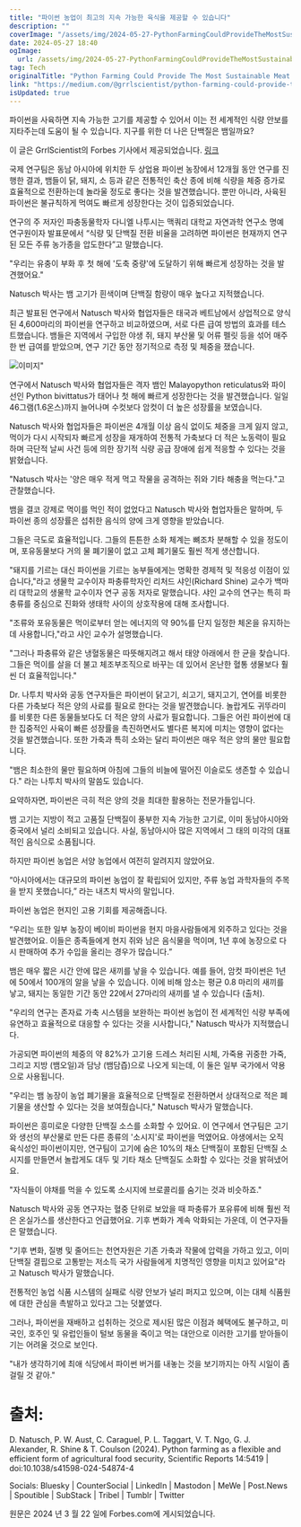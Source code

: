 ```yaml
---
title: "파이썬 농업이 최고의 지속 가능한 육식을 제공할 수 있습니다"
description: ""
coverImage: "/assets/img/2024-05-27-PythonFarmingCouldProvideTheMostSustainableMeatYet_0.png"
date: 2024-05-27 18:40
ogImage: 
  url: /assets/img/2024-05-27-PythonFarmingCouldProvideTheMostSustainableMeatYet_0.png
tag: Tech
originalTitle: "Python Farming Could Provide The Most Sustainable Meat Yet"
link: "https://medium.com/@grrlscientist/python-farming-could-provide-the-most-sustainable-meat-yet-f911d830335f"
isUpdated: true
---
```





파이썬을 사육하면 지속 가능한 고기를 제공할 수 있어서 이는 전 세계적인 식량 안보를 지타주는데 도움이 될 수 있습니다. 지구를 위한 더 나은 단백질은 뱀일까요?

이 글은 GrrlScientist의 Forbes 기사에서 제공되었습니다. [링크](LinkTr.ee)

국제 연구팀은 동남 아시아에 위치한 두 상업용 파이썬 농장에서 12개월 동안 연구를 진행한 결과, 뱀들이 닭, 돼지, 소 등과 같은 전통적인 축산 종에 비해 식량을 체중 증가로 효율적으로 전환하는데 놀라울 정도로 좋다는 것을 발견했습니다. 뿐만 아니라, 사육된 파이썬은 불규칙하게 먹여도 빠르게 성장한다는 것이 입증되었습니다.

연구의 주 저자인 파충동물학자 다니엘 나투시는 맥쿼리 대학교 자연과학 연구소 명예 연구원이자 발표문에서 “식량 및 단백질 전환 비율을 고려하면 파이썬은 현재까지 연구된 모든 주류 농가종을 압도한다”고 말했습니다.

<div class="content-ad"></div>

"우리는 유충이 부화 후 첫 해에 '도축 중량'에 도달하기 위해 빠르게 성장하는 것을 발견했어요."

Natusch 박사는 뱀 고기가 흰색이며 단백질 함량이 매우 높다고 지적했습니다.

최근 발표된 연구에서 Natusch 박사와 협업자들은 태국과 베트남에서 상업적으로 양식된 4,600마리의 파이썬을 연구하고 비교하였으며, 서로 다른 급여 방법의 효과를 테스트했습니다. 뱀들은 지역에서 구입한 야생 쥐, 돼지 부산물 및 어류 펠릿 등을 섞어 매주 한 번 급여를 받았으며, 연구 기간 동안 정기적으로 측정 및 체중을 쟀습니다.

![이미지](/assets/img/2024-05-27-PythonFarmingCouldProvideTheMostSustainableMeatYet_0.png)"

<div class="content-ad"></div>

연구에서 Natusch 박사와 협업자들은 격자 뱀인 Malayopython reticulatus와 파이선인 Python bivittatus가 태어나 첫 해에 빠르게 성장한다는 것을 발견했습니다. 일일 46그램(1.6온스)까지 늘어나며 수컷보다 암컷이 더 높은 성장률을 보였습니다.

Natusch 박사와 협업자들은 파이썬은 4개월 이상 음식 없이도 체중을 크게 잃지 않고, 먹이가 다시 시작되자 빠르게 성장을 재개하여 전통적 가축보다 더 적은 노동력이 필요하며 극단적 날씨 사건 등에 의한 장기적 식량 공급 장애에 쉽게 적응할 수 있다는 것을 밝혔습니다.

"Natusch 박사는 '양은 매우 적게 먹고 작물을 공격하는 쥐와 기타 해충을 먹는다."고 관찰했습니다.

뱀을 결코 강제로 먹이를 먹인 적이 없었다고 Natusch 박사와 협업자들은 말하며, 두 파이썬 종의 성장률은 섭취한 음식의 양에 크게 영향을 받았습니다.

<div class="content-ad"></div>

그들은 극도로 효율적입니다. 그들의 튼튼한 소화 체계는 뼈조차 분해할 수 있을 정도이며, 포유동물보다 거의 물 폐기물이 없고 고체 폐기물도 훨씬 적게 생산합니다.

"돼지를 기르는 대신 파이썬을 기르는 농부들에게는 명확한 경제적 및 적응성 이점이 있습니다,"라고 생물학 교수이자 파충류학자인 리처드 샤인(Richard Shine) 교수가 백마리 대학교의 생물학 교수이자 연구 공동 저자로 말했습니다. 샤인 교수의 연구는 특히 파충류를 중심으로 진화와 생태학 사이의 상호작용에 대해 조사합니다.

"조류와 포유동물은 먹이로부터 얻는 에너지의 약 90%를 단지 일정한 체온을 유지하는 데 사용합니다,"라고 샤인 교수가 설명했습니다.

"그러나 파충류와 같은 냉혈동물은 따뜻해지려고 해서 태양 아래에서 한 균을 찾습니다. 그들은 먹이를 살을 더 불고 체조부조직으로 바꾸는 데 있어서 온난한 혈통 생물보다 훨씬 더 효율적입니다."

<div class="content-ad"></div>

Dr. 나투치 박사와 공동 연구자들은 파이썬이 닭고기, 쇠고기, 돼지고기, 연어를 비롯한 다른 가축보다 적은 양의 사료를 필요로 한다는 것을 발견했습니다. 놀랍게도 귀뚜라미를 비롯한 다른 동물들보다도 더 적은 양의 사료가 필요합니다. 그들은 어린 파이썬에 대한 집중적인 사육이 빠른 성장률을 촉진하면서도 별다른 복지에 미치는 영향이 없다는 것을 발견했습니다. 또한 가축과 특히 소와는 달리 파이썬은 매우 적은 양의 물만 필요합니다.

"뱀은 최소한의 물만 필요하며 아침에 그들의 비늘에 떨어진 이슬로도 생존할 수 있습니다." 라는 나투치 박사의 말씀도 있습니다.

요약하자면, 파이썬은 극히 적은 양의 것을 최대한 활용하는 전문가들입니다.

뱀 고기는 지방이 적고 고품질 단백질이 풍부한 지속 가능한 고기로, 이미 동남아시아와 중국에서 널리 소비되고 있습니다. 사실, 동남아시아 많은 지역에서 그 태의 미각의 대표적인 음식으로 소품됩니다.

<div class="content-ad"></div>

하지만 파이썬 농업은 서양 농업에서 여전히 알려지지 않았어요.

“아시아에서는 대규모의 파이썬 농업이 잘 확립되어 있지만, 주류 농업 과학자들의 주목을 받지 못했습니다,” 라는 내츠치 박사의 말입니다.

파이썬 농업은 현지인 고용 기회를 제공해줍니다.

“우리는 또한 일부 농장이 베이비 파이썬을 현지 마을사람들에게 외주하고 있다는 것을 발견했어요. 이들은 종족들에게 현지 쥐와 남은 음식물을 먹이며, 1년 후에 농장으로 다시 판매하여 추가 수입을 올리는 경우가 많습니다.”

<div class="content-ad"></div>

뱀은 매우 짧은 시간 안에 많은 새끼를 낳을 수 있습니다. 예를 들어, 암컷 파이썬은 1년에 50에서 100개의 알을 낳을 수 있습니다. 이에 비해 암소는 평균 0.8 마리의 새끼를 낳고, 돼지는 동일한 기간 동안 22에서 27마리의 새끼를 낼 수 있습니다 (출처).

"우리의 연구는 존자료 가축 시스템을 보완하는 파이썬 농업이 전 세계적인 식량 부족에 유연하고 효율적으로 대응할 수 있다는 것을 시사합니다," Natusch 박사가 지적했습니다.

가공되면 파이썬의 체중의 약 82%가 고기용 드레스 처리된 시체, 가죽용 귀중한 가죽, 그리고 지방 (뱀오일)과 담낭 (뱀담즙)으로 나오게 되는데, 이 둘은 일부 국가에서 약용으로 사용됩니다.

"우리는 뱀 농장이 농업 폐기물을 효율적으로 단백질로 전환하면서 상대적으로 적은 폐기물을 생산할 수 있다는 것을 보여줬습니다," Natusch 박사가 말했습니다.

<div class="content-ad"></div>

파이썬은 흥미로운 다양한 단백질 소스를 소화할 수 있어요. 이 연구에서 연구팀은 고기와 생선의 부산물로 만든 다른 종류의 '소시지'로 파이썬을 먹였어요. 야생에서는 오직 육식성인 파이썬이지만, 연구팀이 고기에 숨은 10%의 채소 단백질이 포함된 단백질 소시지를 만들면서 놀랍게도 대두 및 기타 채소 단백질도 소화할 수 있다는 것을 밝혀냈어요.

"자식들이 야채를 먹을 수 있도록 소시지에 브로콜리를 숨기는 것과 비슷하죠."

Natusch 박사와 공동 연구자는 혈중 단위로 보았을 때 파충류가 포유류에 비해 훨씬 적은 온실가스를 생산한다고 언급했어요. 기후 변화가 계속 악화되는 가운데, 이 연구자들은 말했습니다.

"기후 변화, 질병 및 줄어드는 천연자원은 기존 가축과 작물에 압력을 가하고 있고, 이미 단백질 결핍으로 고통받는 저소득 국가 사람들에게 치명적인 영향을 미치고 있어요"라고 Natusch 박사가 말했습니다.

<div class="content-ad"></div>

전통적인 농업 식품 시스템의 실패로 식량 안보가 널리 퍼지고 있으며, 이는 대체 식품원에 대한 관심을 촉발하고 있다고 그는 덧붙였다.

그러나, 파이썬을 재배하고 섭취하는 것으로 제시된 많은 이점과 혜택에도 불구하고, 미국인, 호주인 및 유럽인들이 털보 동물을 죽이고 먹는 대안으로 이러한 고기를 받아들이기는 어려울 것으로 보인다.

"내가 생각하기에 최애 식당에서 파이썬 버거를 내놓는 것을 보기까지는 아직 시일이 좀 걸릴 것 같아."

# 출처:

<div class="content-ad"></div>

D. Natusch, P. W. Aust, C. Caraguel, P. L. Taggart, V. T. Ngo, G. J. Alexander, R. Shine & T. Coulson (2024). Python farming as a flexible and efficient form of agricultural food security, Scientific Reports 14:5419 | doi:10.1038/s41598-024-54874-4

Socials: Bluesky | CounterSocial | LinkedIn | Mastodon | MeWe | Post.News | Spoutible | SubStack | Tribel | Tumblr | Twitter

원문은 2024 년 3 월 22 일에 Forbes.com에 게시되었습니다.